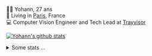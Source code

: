 <p>
  👨🏻 <bold>Yohann</bold>, 27 ans<br/>
  💼 Living in <a href="https://www.google.com/maps?q=paris">Paris</a>, France<br/>
  💻 Computer Vision Engineer and Tech Lead at <a href="https://trayvisor.com/">Trayvisor</a><br/>
</p>

<a href="https://github.com/anuraghazra/github-readme-stats"><img align="center" src="https://github-readme-stats-go94hl40s-yohann84l.vercel.app//api?username=yohann84L&show_icons=true&include_all_commits=true" alt="Yohann's github stats" /> </a>


<details>
  <summary>Some stats ...</summary><br/>
  

<!--START_SECTION:waka-->
![Code Time](http://img.shields.io/badge/Code%20Time-150%20hrs%2016%20mins-blue)

![Profile Views](http://img.shields.io/badge/Profile%20Views-0-blue)

**🐱 My GitHub Data** 

> 🏆 1,179 Contributions in the Year 2022
 > 
> 📦 440.5 kB Used in GitHub's Storage 
 > 
> 🚫 Not Opted to Hire
 > 
> 📜 24 Public Repositories 
 > 
> 🔑 21 Private Repositories  
 > 
**I'm an Early 🐤** 

```text
🌞 Morning    311 commits    ███████░░░░░░░░░░░░░░░░░░   31.22% 
🌆 Daytime    567 commits    ██████████████░░░░░░░░░░░   56.93% 
🌃 Evening    117 commits    ███░░░░░░░░░░░░░░░░░░░░░░   11.75% 
🌙 Night      1 commits      ░░░░░░░░░░░░░░░░░░░░░░░░░   0.1%

```
📅 **I'm Most Productive on Thursday** 

```text
Monday       183 commits    ████░░░░░░░░░░░░░░░░░░░░░   18.37% 
Tuesday      173 commits    ████░░░░░░░░░░░░░░░░░░░░░   17.37% 
Wednesday    170 commits    ████░░░░░░░░░░░░░░░░░░░░░   17.07% 
Thursday     226 commits    █████░░░░░░░░░░░░░░░░░░░░   22.69% 
Friday       221 commits    █████░░░░░░░░░░░░░░░░░░░░   22.19% 
Saturday     14 commits     ░░░░░░░░░░░░░░░░░░░░░░░░░   1.41% 
Sunday       9 commits      ░░░░░░░░░░░░░░░░░░░░░░░░░   0.9%

```


📊 **This Week I Spent My Time On** 

```text
⌚︎ Time Zone: Europe/Paris

💬 Programming Languages: 
Python                   11 hrs 48 mins      ███████████████████░░░░░░   79.33% 
JavaScript               1 hr 29 mins        ██░░░░░░░░░░░░░░░░░░░░░░░   10.04% 
HTTP Request             44 mins             █░░░░░░░░░░░░░░░░░░░░░░░░   4.98% 
Text                     13 mins             ░░░░░░░░░░░░░░░░░░░░░░░░░   1.51% 
SQL                      11 mins             ░░░░░░░░░░░░░░░░░░░░░░░░░   1.3%

🔥 Editors: 
PyCharm                  12 hrs 39 mins      █████████████████████░░░░   85.05% 
WebStorm                 1 hr 30 mins        ██░░░░░░░░░░░░░░░░░░░░░░░   10.18% 
VS Code                  42 mins             █░░░░░░░░░░░░░░░░░░░░░░░░   4.77%

💻 Operating System: 
Mac                      14 hrs 53 mins      █████████████████████████   100.0%

```

**I Mostly Code in Python** 

```text
Python                   18 repos            ██████████████░░░░░░░░░░░   56.25% 
Java                     6 repos             ████░░░░░░░░░░░░░░░░░░░░░   18.75% 
JavaScript               2 repos             █░░░░░░░░░░░░░░░░░░░░░░░░   6.25% 
R                        2 repos             █░░░░░░░░░░░░░░░░░░░░░░░░   6.25% 
HTML                     1 repo              ░░░░░░░░░░░░░░░░░░░░░░░░░   3.12%

```



 Last Updated on 19/10/2022 02:38:04 UTC
<!--END_SECTION:waka-->
